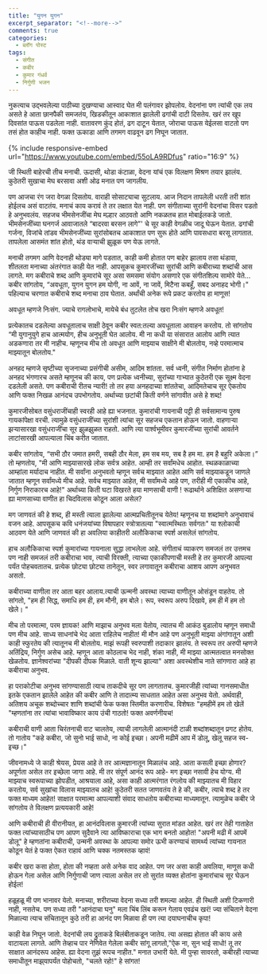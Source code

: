 ```yaml
---
title: "युगन युगन"
excerpt_separator: "<!--more-->"
comments: true
categories:
  - ब्लॉग पोस्ट
tags:
  - संगीत
  - कबीर
  - कुमार गंधर्व
  - निर्गुणी भजन
---
```


नुक‌त्याच उद्‌भवलेल्या पाठीच्या दुखण्याचा आस्वाद घेत मी पलंगावर झोपलोय. वेदनांना पण त्यांची एक लय असते हे आता छानपैकी समजतंय,
खिडकीतून आकाशात झालेली ढगांची दाटी दिसतेय. खरं तर खूप दिवसांत पाऊस पडलेला नाही. वातावरण कुंद होतं, ढग दाटून येतात, जोराचा पाऊस येईलसा वाटतो पण तसं होत काहीच नाही. फक्त ऊकाडा आणि तगमग वाढवून ढग निघून जातात.
<!--more-->

{% include responsive-embed url="https://www.youtube.com/embed/55oLA9RDfus" ratio="16:9" %}

जी स्थिती बाहेरची तीच मनाची. ऊदासी, थोडा कंटाळा, वेदना यांचं एक विलक्षण मिश्रण तयार झालंय. कुठेतरी सुखाचा मेघ बरसावा अशी ओढ मनात पण जागलीय.

पण आजचा रंग जरा वेगळा दिसतोय. वाराही सोसाट्याचा  सुटलाय. आज निदान तापलेली धरती तरी शांत होईलच असं वाटतंय. मनाचं काय करावं ते तर लक्षात येत नाही. पण संगीताच्या सुरांनी वेदनांचा विसर पडतो हे अनुभवलंय. सहजच भीमसेनजींचा मेघ मल्हार आठवतो आणि नकळतच हात मोबाईलकडे जातो. भीमसेनजींच्या घनगर्ज आवाजातले “बादरवा बरसन लागे”' चे सूर काही वेगळीच जादू घेऊन येतात. ढगांची गर्जना, विजांचे तांडव भीमसेनजींच्या सुरांसोबतच आकाशात पण सुरू होते आणि पावसधारा बरसू लागतात. तापलेला आसमंत शांत होतो, थंड वाऱ्याची झुळूक पण येऊ लागते.

मनाची तगमग आणि वेदनाही थोड्या मागे पडतात, काही कमी होतात पण बाहेर झालाय तसा थंडावा, शीतलता मनाच्या अंतरंगात काही येत नाही. आपसूकच कुमारजींच्या सुरांची आणि कबीराच्या शब्दांची आस लागते. मग कबीराचे शब्द आणि कुमारांचे सूर असा समसमा संयोग असणारे एक संगीतशिल्प सामोरे येते...
कबीर सांगतोय, “अवधूता, युगन युगन हम योगी, ना आवें, ना जावें, मिटैना कबहूँ, सबद अनाहद भोगी।" पहिल्याच चरणात कबीराचे शब्द मनाचा ठाव घेतात. अर्थांची अनेक रूपे प्रकट करतोय हा माणूस!

अवधूत म्हणजे निःसंग. ज्याचे रागलोभाचे, मायेचे बंध तुटलेत तोच खरा निःसंग म्हणजे अवधूत!

प्रत्येकातच दडलेल्या अवधूतालाच साक्षी ठेवून कबीर स्वत:तल्या अवधूताला आवाहन करतोय. तो सांगतोय “मी युगानुयुगे हाच आत्मयोग, हीच अनुभूती घेत आलोय. मी ना कधी या संसारात आलोय आणि त्यात अडकणारा तर मी नाहीच. म्हणूनच मीच तो अवधूत आणि माझ्याच साक्षीने मी बोलतोय, नव्हे परमात्माच माझ्यातून बोलतोय."

अनहद म्हणजे सृष्टीच्या सृजनाच्या प्रसंगीची असीम, आदिम शांतता. सर्व ध्वनी, संगीत निर्माण होतांना हे अनहद भंगणारच असते म्हणूनच की काय, पण प्रत्येक ध्वनीच्या, सुरांच्या गाभ्यात कुठेतरी एक सूक्ष्म वेदना दडलेली असते. पण कबीराची रीतच न्यारी! तो तर हया अनहदाच्या शांततेचा, आदिमतेचाच सूर ऐकतोय आणि फक्त निखळ आनंदच उपभोगतोय. अर्थाच्या छटांची किती वर्णने सांगावीत असे हे शब्द!

कुमारजीसोबत वसुंधराजींचाही स्वरही आहे ह्या भजनात. कुमारांची गायनाची पट्टी ही सर्वसामान्य पुरुष गायकांपेक्षा वरची. त्यामुळे वसुंधराजींच्या सुरांशी त्यांचा सूर सहजच एकतान होऊन जातो.  वाहणाऱ्या झऱ्यासारखा वसुंधराजींचा सूर झुळझुळत राहतो. आणि त्या पार्श्वभूमीवर कुमारजींच्या सुरांची आवर्तने लाटांसारखी आपल्याला चिंब करीत जातात.

कबीर सांगतोय, “सभी ठौर जमात हमरी, सबही ठौर मेला, हम सब मय, सब है हम मा. हम है बहुरि अकेला।” तो म्हणतोय, "मी आणि माझ्यासारखे लोक सर्वत्र आहेत. आम्ही तर सर्वांमधेच आहोत. स्थळकाळाच्या आम्हांला मर्यादाच नाहीत. मी सर्वांना अनुभवतो म्हणून सर्वच माझ्यात आहेत आणि सर्व माझ्याकडून जाणले जातात म्हणून सर्वांमध्ये मीच आहे. सर्वच माझ्यात आहेत, मी सर्वांमध्ये आहे पण, तरीही मी एकाकीच आहे, निर्गुण निराकारच आहे!" अर्थाच्या किती घटा विखरते हया माणसाची वाणी ! रूढार्थाने अशिक्षित असणाऱ्या ह्या माणसाच्या वाणीत हा चिदविलास कोठून आला असेल?

मग जाणवतं की हे शब्द, ही मस्ती त्याला झालेल्या आत्मप्रचितीतूनच येतेय!  म्हणूनच या शब्दांमागे अनुभावाचं वजन आहे. आपसू‌कच कवि धनंजयांच्या विषापहार स्त्रोत्रातल्या "स्वात्मस्थितः सर्वगतः" या श्लोकाची आठवण येते आणि जाणवतं की हा अवलिया काहीतरी अलौकिकाचा स्पर्श असलेलं सांगतोय.

हाच अलौकिकाचा स्पर्श कुमारांच्या गायनाला सुद्धा लाभलेला आहे. संगीताचं व्याकरण समजलं तर उत्तमच पण नाही समजलं तरी कबीराचा भाव, त्याची विरक्ती, त्याच्या एकाकीपणाची मस्ती हे तर कुमारजी आपल्या पर्यंत पोहचवतातच. प्रत्येक छोट्या छोट्या तानेतून, स्वर लगावातून कबीराचा आशय आपण अनुभवत असतो.

कबीराच्या वाणीला तर आता बहर आलाय.त्याची ऊन्मनी अवस्था त्याच्या वाणीतून ओसंडून वाहतेय. तो सांगतो, "हम ही सिद्ध, समाधि हम ही, हम मौनी, हम बोले। रूप, स्वरूप अरुप दिखावे, हम ही में हम तो खेले। "

मीच तो परमात्मा, परम ज्ञायक! आणि माझाच अनुभव मला येतोय, त्यातच मी आकंठ बुडालोय म्हणून समाधी पण मीच आहे. साध्य साधनांचे भेद आता राहिलेच नाहीत! मी  मौन आहे पण अनुभूती माझ्या अंगांगातून अशी काही स्फुरतेय की त्यातूनच मी बोलतोय. माझं रूपही  स्वरुपाशी तदाकार झालंय. ते स्वरूप तर अरुपी म्हणजे अतिंद्रिय, निर्गुण असेच आहे. म्हणून आता कोठलाच भेद नाही, शंका नाही, मी माझ्या आत्मतत्वात मनसोक्त खेळतोय. ज्ञानेश्वरांच्या "दीपकी दीपक मिळाले. वाती शून्य झाल्या" अशा अवस्थेशीच नाते सांगणारा आहे हा कबीराचा अनुभव.

हा पराकोटीचा अनुभव सांगण्यासाठी त्याच ताकदीचे सूर पण लागतातच. कुमारजीही त्यांच्या गानसमाधीत इतके एकतान झालेले आहेत की कबीर आणि ते तादात्म्य साधतात आहेत असा अनुभव येतो. अर्थवाही, अतिशय अचूक शब्दोच्चार शाणि शब्दांची फेक फक्त स्तिमीत करणारीच. विशेषतः "हमहीमें हम तो खेलें "म्हणतांना तर त्यांचा भावाविष्कार काय उंची गाठतो! फक्त अवर्णनीयच!

कबीराची वाणी आता चिरंतनाची वाट चालतेय, त्याची लागलेली आत्मानंदी टाळी शब्दांशब्दातून प्रगट होतेय. तो गातोय "कहे कबीरा, जो सुनो भाई साधो, ना कोई इच्छा। अपनी मढीमें आप में डोलू, खेलू सहज स्व-इच्छ।"

जीवनामध्ये जे काही श्रेयस, प्रेयस आहे ते तर आत्मज्ञानातून मिळालंच आहे. आता कसली इच्छा होणार? अपूर्णता असेल तर इच्छेला जागा आहे. मी तर संपूर्ण आनंद रूप आहे- मग इच्छा नसावी हेच योग्य. मी माझ्याच स्वरूपाच्या झोपडीत, आश्रयाला आहे, असा काही आत्मरंगात रंगलोय की माझ्यातच मी विहार करतोय, सर्व सुखांचा विलास माझ्यातच आहे! कुठेतरी सतत जाणवतंय ते हे की, कबीर, त्याचे शब्द हे तर फक्त माध्यम आहेत! साक्षात परमात्मा आपल्याशी संवाद साधतोय कबीराच्या माध्यमातून. त्यामुळेच कबीर जे सांगतोय ते विलक्षण प्रत्ययकारी आहे!

आणि कबीराची ही वीरानीयत, हा आनंदविलास कुमारजी त्यांच्या सुरात मांडत आहेत. खरं तर तेही गाताहेत फक्त त्यांच्यासाठीच पण आपण सुदैवाने त्या आविष्काराचा एक भाग बनतो आहोत! "अपनी मढी में आपमें डोलू" हे म्हणतांना कबीराची, उन्मनी अवस्था के आपल्या समोर ऊभी करण्याचं सामर्थ्य त्यांच्या गायनात कोठून येतं हे फक्त ऐकत राहावं आणि चक्क नतमस्तक व्हावं!

कबीर खरा कसा होता, होता की नव्हता असे अनेक वाद आहेत. पण जर असा काही अवलिया, माणूस कधी होऊन गेला असेल आणि निर्गुणाची जाण त्याला असेल तर तो सुरांत व्यक्त होतांना कुमारांचाच सूर घेऊन होईल!

हळूहळू मी पण भानावर येतो. मनाच्या, शरीराच्या वेदना सध्या तरी शमल्या आहेत. ही स्थिती अशी टिकणारी नाही, नसतेच. पण सध्या तरी "आनंदाचा घनु" मला चिंब लिंब करून गेलाय एवढंच खरं! ज्या संचिताने वेदना मिळाल्या त्याच संचितातून कुठे तरी हा आनंद पण मिळावा ही पण त्या दयाघनाचीच कृपा!

काही वेळ निघून जातो. वेदनांची लय द्रुताकडे बिलंबीताकडून जातेय. त्या असह्य होतात की काय असे वाटायला लागते. आणि तेव्हाच पार नेणिवेत गेलेला कबीर सांगू लागतो,"ऐक ना, सुन भाई साधो! तू तर साक्षात आनंदरूप आहेस. ह्या वेदना तुझं रूपच नाहीत." मनात उभारी येते. मी पुन्हा सावरतो, कबीरही त्याच्या समाधीतून माझ्‌यापर्यंत पोहोचतो, "चलते रहो!" हे सांगत!
